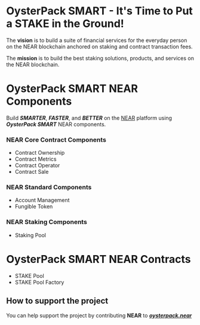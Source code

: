 # OysterPack SMART - It's Time to Put a STAKE in the Ground!
The **vision** is to build a suite of financial services for the everyday person on the NEAR blockchain anchored on staking 
and contract transaction fees.

The **mission** is to build the best staking solutions, products, and services on the NEAR blockchain. 

# OysterPack SMART NEAR Components
Build ***SMARTER***, ***FASTER***, and ***BETTER*** on the [NEAR][1] platform using ***OysterPack SMART*** NEAR components.
 
### NEAR Core Contract Components
- Contract Ownership
- Contract Metrics
- Contract Operator
- Contract Sale

### NEAR Standard Components
- Account Management
- Fungible Token
    
### NEAR Staking Components
- Staking Pool

# OysterPack SMART NEAR Contracts
- STAKE Pool
- STAKE Pool Factory

## How to support the project
You can help support the project by contributing **NEAR** to [***oysterpack.near***][2]

[1]: https://near.org/
[2]: https://wallet.near.org/send-money